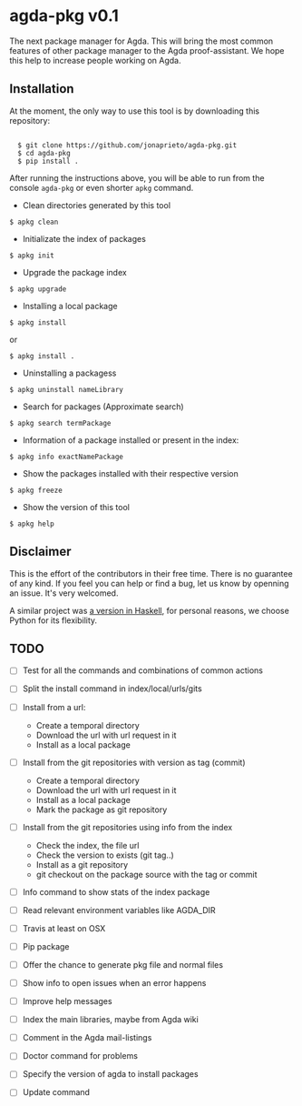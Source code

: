 # agda-pkg v0.1

The next package manager for Agda. This will bring the most common features
of other package manager to the Agda proof-assistant.
We hope this help to increase people working on Agda.


## Installation

At the moment, the only way to use this tool is by downloading this repository:

```

  $ git clone https://github.com/jonaprieto/agda-pkg.git
  $ cd agda-pkg
  $ pip install .
```

After running the instructions above, you will be able to run from the console
`agda-pkg` or even shorter `apkg` command.

- Clean directories generated by this tool

```
$ apkg clean
``` 

- Initializate the index of packages

```
$ apkg init
```

- Upgrade the package index 

```
$ apkg upgrade
```

- Installing a local package

```
$ apkg install 
```

or 

```
$ apkg install .
```

- Uninstalling a packagess

```
$ apkg uninstall nameLibrary 
```

- Search for packages (Approximate search)

```
$ apkg search termPackage
```


- Information of a package installed or present in the index:

```
$ apkg info exactNamePackage
```

- Show the packages installed with their respective version

```
$ apkg freeze
```

- Show the version of this tool

```
$ apkg help
``` 

## Disclaimer

This is the effort of the contributors in their free time.
There is no guarantee of any kind. If you feel you can help or find
a bug, let us know by openning an issue. It's very welcomed.

A similar project was [a version in Haskell](https://github.com/jonaprieto/agda-pkg),
for personal reasons, we choose Python for its flexibility.

## TODO

- [ ] Test for all the commands and combinations of common actions
- [ ] Split the install command in index/local/urls/gits
- [ ] Install from a url:
  - Create a temporal directory
  - Download the url with url request in it
  - Install as a local package 
- [ ] Install from the git repositories with version as tag (commit)
  - Create a temporal directory
  - Download the url with url request in it
  - Install as a local package
  - Mark the package as git repository 
- [ ] Install from the git repositories using info from the index
  - Check the index, the file url
  - Check the version to exists (git tag..)
  - Install as a git repository
  - git checkout on the package source with the tag or commit
- [ ] Info command to show stats of the index package
- [ ] Read relevant environment variables like AGDA_DIR
- [ ] Travis at least on OSX
- [ ] Pip package 
- [ ] Offer the chance to generate pkg file and normal files
- [ ] Show info to open issues when an error happens
- [ ] Improve help messages
- [ ] Index the main libraries, maybe from Agda wiki
- [ ] Comment in the Agda mail-listings
- [ ] Doctor command for problems
- [ ] Specify the version of agda to install packages
- [ ] Update command

 




